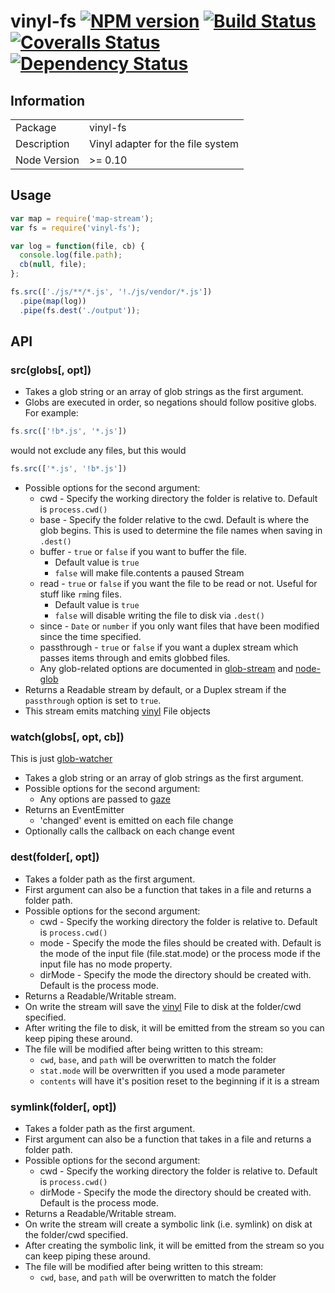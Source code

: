 # vinyl-fs [![NPM version][npm-image]][npm-url] [![Build Status][travis-image]][travis-url] [![Coveralls Status][coveralls-image]][coveralls-url] [![Dependency Status][depstat-image]][depstat-url]

## Information

<table>
<tr>
<td>Package</td><td>vinyl-fs</td>
</tr>
<tr>
<td>Description</td>
<td>Vinyl adapter for the file system</td>
</tr>
<tr>
<td>Node Version</td>
<td>>= 0.10</td>
</tr>
</table>

## Usage

```javascript
var map = require('map-stream');
var fs = require('vinyl-fs');

var log = function(file, cb) {
  console.log(file.path);
  cb(null, file);
};

fs.src(['./js/**/*.js', '!./js/vendor/*.js'])
  .pipe(map(log))
  .pipe(fs.dest('./output'));
```

## API

### src(globs[, opt])

- Takes a glob string or an array of glob strings as the first argument.
- Globs are executed in order, so negations should follow positive globs. For example:

```js
fs.src(['!b*.js', '*.js'])
```

would not exclude any files, but this would

```js
fs.src(['*.js', '!b*.js'])
```

- Possible options for the second argument:
  - cwd - Specify the working directory the folder is relative to. Default is `process.cwd()`
  - base - Specify the folder relative to the cwd. Default is where the glob begins. This is used to determine the file names when saving in `.dest()`
  - buffer - `true` or `false` if you want to buffer the file.
    - Default value is `true`
    - `false` will make file.contents a paused Stream
  - read - `true` or `false` if you want the file to be read or not. Useful for stuff like `rm`ing files.
    - Default value is `true`
    - `false` will disable writing the file to disk via `.dest()`
  - since - `Date` or `number` if you only want files that have been modified since the time specified.
  - passthrough - `true` or `false` if you want a duplex stream which passes items through and emits globbed files.
  - Any glob-related options are documented in [glob-stream] and [node-glob]
- Returns a Readable stream by default, or a Duplex stream if the `passthrough` option is set to `true`.
- This stream emits matching [vinyl] File objects

### watch(globs[, opt, cb])

This is just [glob-watcher]

- Takes a glob string or an array of glob strings as the first argument.
- Possible options for the second argument:
  - Any options are passed to [gaze]
- Returns an EventEmitter
  - 'changed' event is emitted on each file change
- Optionally calls the callback on each change event

### dest(folder[, opt])

- Takes a folder path as the first argument.
- First argument can also be a function that takes in a file and returns a folder path.
- Possible options for the second argument:
  - cwd - Specify the working directory the folder is relative to. Default is `process.cwd()`
  - mode - Specify the mode the files should be created with. Default is the mode of the input file (file.stat.mode) or the process mode if the input file has no mode property.
  - dirMode - Specify the mode the directory should be created with. Default is the process mode.
- Returns a Readable/Writable stream.
- On write the stream will save the [vinyl] File to disk at the folder/cwd specified.
- After writing the file to disk, it will be emitted from the stream so you can keep piping these around.
- The file will be modified after being written to this stream:
  - `cwd`, `base`, and `path` will be overwritten to match the folder
  - `stat.mode` will be overwritten if you used a mode parameter
  - `contents` will have it's position reset to the beginning if it is a stream

### symlink(folder[, opt])

- Takes a folder path as the first argument.
- First argument can also be a function that takes in a file and returns a folder path.
- Possible options for the second argument:
  - cwd - Specify the working directory the folder is relative to. Default is `process.cwd()`
  - dirMode - Specify the mode the directory should be created with. Default is the process mode.
- Returns a Readable/Writable stream.
- On write the stream will create a symbolic link (i.e. symlink) on disk at the folder/cwd specified.
- After creating the symbolic link, it will be emitted from the stream so you can keep piping these around.
- The file will be modified after being written to this stream:
  - `cwd`, `base`, and `path` will be overwritten to match the folder

[glob-stream]: https://github.com/wearefractal/glob-stream
[node-glob]: https://github.com/isaacs/node-glob
[gaze]: https://github.com/shama/gaze
[glob-watcher]: https://github.com/wearefractal/glob-watcher
[vinyl]: https://github.com/wearefractal/vinyl

[npm-url]: https://www.npmjs.com/package/vinyl-fs
[npm-image]: https://badge.fury.io/js/vinyl-fs.svg
[travis-url]: https://travis-ci.org/wearefractal/vinyl-fs
[travis-image]: https://travis-ci.org/wearefractal/vinyl-fs.svg?branch=master
[coveralls-url]: https://coveralls.io/r/wearefractal/vinyl-fs
[coveralls-image]: https://img.shields.io/coveralls/wearefractal/vinyl-fs.svg?style=flat
[depstat-url]: https://david-dm.org/wearefractal/vinyl-fs
[depstat-image]: https://david-dm.org/wearefractal/vinyl-fs.svg
